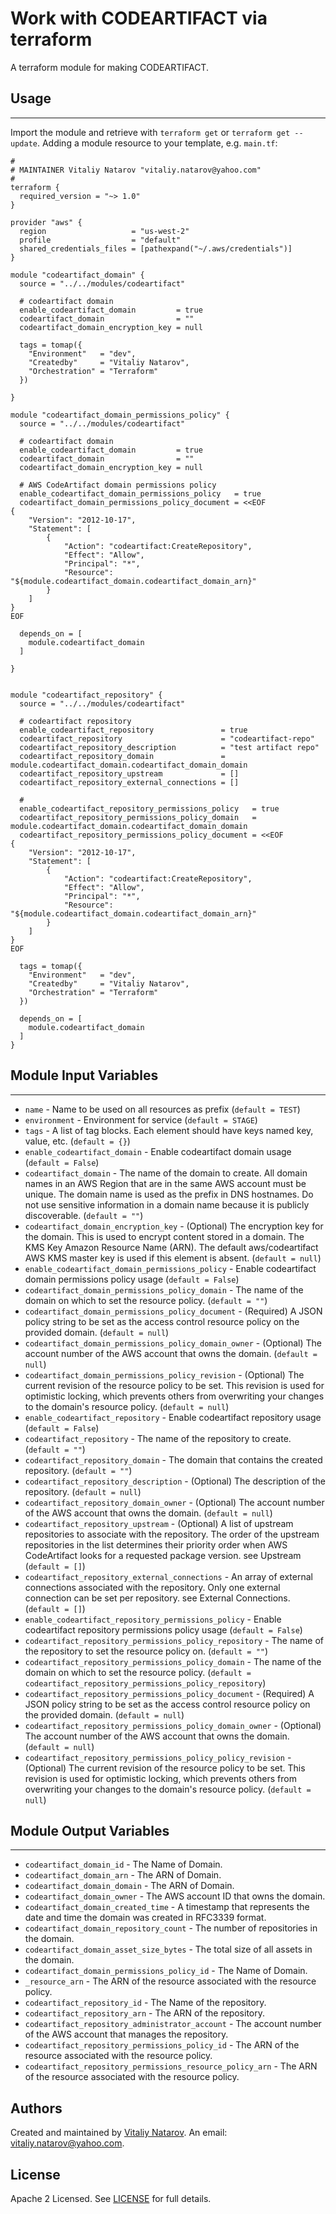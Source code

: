 # Work with CODEARTIFACT via terraform

A terraform module for making CODEARTIFACT.


## Usage
----------------------
Import the module and retrieve with ```terraform get``` or ```terraform get --update```. Adding a module resource to your template, e.g. `main.tf`:

```
#
# MAINTAINER Vitaliy Natarov "vitaliy.natarov@yahoo.com"
#
terraform {
  required_version = "~> 1.0"
}

provider "aws" {
  region                   = "us-west-2"
  profile                  = "default"
  shared_credentials_files = [pathexpand("~/.aws/credentials")]
}

module "codeartifact_domain" {
  source = "../../modules/codeartifact"

  # codeartifact domain
  enable_codeartifact_domain         = true
  codeartifact_domain                = ""
  codeartifact_domain_encryption_key = null

  tags = tomap({
    "Environment"   = "dev",
    "Createdby"     = "Vitaliy Natarov",
    "Orchestration" = "Terraform"
  })

}

module "codeartifact_domain_permissions_policy" {
  source = "../../modules/codeartifact"

  # codeartifact domain
  enable_codeartifact_domain         = true
  codeartifact_domain                = ""
  codeartifact_domain_encryption_key = null

  # AWS CodeArtifact domain permissions policy
  enable_codeartifact_domain_permissions_policy   = true
  codeartifact_domain_permissions_policy_document = <<EOF
{
    "Version": "2012-10-17",
    "Statement": [
        {
            "Action": "codeartifact:CreateRepository",
            "Effect": "Allow",
            "Principal": "*",
            "Resource": "${module.codeartifact_domain.codeartifact_domain_arn}"
        }
    ]
}
EOF

  depends_on = [
    module.codeartifact_domain
  ]

}


module "codeartifact_repository" {
  source = "../../modules/codeartifact"

  # codeartifact repository
  enable_codeartifact_repository               = true
  codeartifact_repository                      = "codeartifact-repo"
  codeartifact_repository_description          = "test artifact repo"
  codeartifact_repository_domain               = module.codeartifact_domain.codeartifact_domain_domain
  codeartifact_repository_upstream             = []
  codeartifact_repository_external_connections = []

  # 
  enable_codeartifact_repository_permissions_policy   = true
  codeartifact_repository_permissions_policy_domain   = module.codeartifact_domain.codeartifact_domain_domain
  codeartifact_repository_permissions_policy_document = <<EOF
{
    "Version": "2012-10-17",
    "Statement": [
        {
            "Action": "codeartifact:CreateRepository",
            "Effect": "Allow",
            "Principal": "*",
            "Resource": "${module.codeartifact_domain.codeartifact_domain_arn}"
        }
    ]
}
EOF

  tags = tomap({
    "Environment"   = "dev",
    "Createdby"     = "Vitaliy Natarov",
    "Orchestration" = "Terraform"
  })

  depends_on = [
    module.codeartifact_domain
  ]
}
```

## Module Input Variables
----------------------
- `name` - Name to be used on all resources as prefix (`default = TEST`)
- `environment` - Environment for service (`default = STAGE`)
- `tags` - A list of tag blocks. Each element should have keys named key, value, etc. (`default = {}`)
- `enable_codeartifact_domain` - Enable codeartifact domain usage (`default = False`)
- `codeartifact_domain` - The name of the domain to create. All domain names in an AWS Region that are in the same AWS account must be unique. The domain name is used as the prefix in DNS hostnames. Do not use sensitive information in a domain name because it is publicly discoverable. (`default = ""`)
- `codeartifact_domain_encryption_key` - (Optional) The encryption key for the domain. This is used to encrypt content stored in a domain. The KMS Key Amazon Resource Name (ARN). The default aws/codeartifact AWS KMS master key is used if this element is absent. (`default = null`)
- `enable_codeartifact_domain_permissions_policy` - Enable codeartifact domain permissions policy usage (`default = False`)
- `codeartifact_domain_permissions_policy_domain` - The name of the domain on which to set the resource policy. (`default = ""`)
- `codeartifact_domain_permissions_policy_document` - (Required) A JSON policy string to be set as the access control resource policy on the provided domain. (`default = null`)
- `codeartifact_domain_permissions_policy_domain_owner` - (Optional) The account number of the AWS account that owns the domain. (`default = null`)
- `codeartifact_domain_permissions_policy_revision` - (Optional) The current revision of the resource policy to be set. This revision is used for optimistic locking, which prevents others from overwriting your changes to the domain's resource policy. (`default = null`)
- `enable_codeartifact_repository` - Enable codeartifact repository usage (`default = False`)
- `codeartifact_repository` - The name of the repository to create. (`default = ""`)
- `codeartifact_repository_domain` - The domain that contains the created repository. (`default = ""`)
- `codeartifact_repository_description` - (Optional) The description of the repository. (`default = null`)
- `codeartifact_repository_domain_owner` - (Optional) The account number of the AWS account that owns the domain. (`default = null`)
- `codeartifact_repository_upstream` - (Optional) A list of upstream repositories to associate with the repository. The order of the upstream repositories in the list determines their priority order when AWS CodeArtifact looks for a requested package version. see Upstream (`default = []`)
- `codeartifact_repository_external_connections` - An array of external connections associated with the repository. Only one external connection can be set per repository. see External Connections. (`default = []`)
- `enable_codeartifact_repository_permissions_policy` - Enable codeartifact repository permissions policy usage (`default = False`)
- `codeartifact_repository_permissions_policy_repository` - The name of the repository to set the resource policy on. (`default = ""`)
- `codeartifact_repository_permissions_policy_domain` - The name of the domain on which to set the resource policy. (`default = codeartifact_repository_permissions_policy_repository`)
- `codeartifact_repository_permissions_policy_document` - (Required) A JSON policy string to be set as the access control resource policy on the provided domain. (`default = null`)
- `codeartifact_repository_permissions_policy_domain_owner` - (Optional) The account number of the AWS account that owns the domain. (`default = null`)
- `codeartifact_repository_permissions_policy_policy_revision` - (Optional) The current revision of the resource policy to be set. This revision is used for optimistic locking, which prevents others from overwriting your changes to the domain's resource policy. (`default = null`)

## Module Output Variables
----------------------
- `codeartifact_domain_id` - The Name of Domain.
- `codeartifact_domain_arn` - The ARN of Domain.
- `codeartifact_domain_domain` - The ARN of Domain.
- `codeartifact_domain_owner` - The AWS account ID that owns the domain.
- `codeartifact_domain_created_time` - A timestamp that represents the date and time the domain was created in RFC3339 format.
- `codeartifact_domain_repository_count` - The number of repositories in the domain.
- `codeartifact_domain_asset_size_bytes` - The total size of all assets in the domain.
- `codeartifact_domain_permissions_policy_id` - The Name of Domain.
- `_resource_arn` - The ARN of the resource associated with the resource policy.
- `codeartifact_repository_id` - The Name of the repository.
- `codeartifact_repository_arn` - The ARN of the repository.
- `codeartifact_repository_administrator_account` - The account number of the AWS account that manages the repository.
- `codeartifact_repository_permissions_policy_id` - The ARN of the resource associated with the resource policy.
- `codeartifact_repository_permissions_resource_policy_arn` - The ARN of the resource associated with the resource policy.


## Authors

Created and maintained by [Vitaliy Natarov](https://github.com/SebastianUA). An email: [vitaliy.natarov@yahoo.com](vitaliy.natarov@yahoo.com).

## License

Apache 2 Licensed. See [LICENSE](https://github.com/SebastianUA/terraform/blob/master/LICENSE) for full details.
